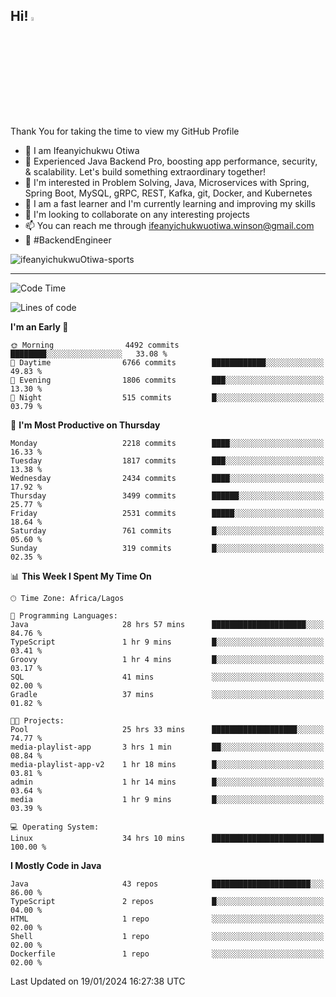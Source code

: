 <!-- BLOG-POST-LIST:START --><!-- BLOG-POST-LIST:END -->

## Hi! <img src="https://media.giphy.com/media/hvRJCLFzcasrR4ia7z/giphy.gif" width="4%"> 

Thank You for taking the time to view my GitHub Profile

- 👋 I am Ifeanyichukwu Otiwa
- 🚀 Experienced Java Backend Pro, boosting app performance, security, & scalability. Let's build something extraordinary together!
- 👀 I'm interested in Problem Solving, Java, Microservices with Spring, Spring Boot, MySQL, gRPC, REST, Kafka, git, Docker, and Kubernetes
- 🌱 I am a fast learner and I'm currently learning and improving my skills
- 💞️ I'm looking to collaborate on any interesting projects
- 📫 You can reach me through ifeanyichukwuotiwa.winson@gmail.com
- 🚀 #BackendEngineer

<p align="left" marginTop="10px"> <img src="https://komarev.com/ghpvc/?username=ifeanyichukwuOtiwa-sports&label=Profile%20views&color=0e75b6&style=for-the-badge" alt="ifeanyichukwuOtiwa-sports" /> </p>

***

<!--START_SECTION:waka-->
![Code Time](http://img.shields.io/badge/Code%20Time-2%2C143%20hrs%2038%20mins-blue)

![Lines of code](https://img.shields.io/badge/From%20Hello%20World%20I%27ve%20Written-4.6%20million%20lines%20of%20code-blue)

**I'm an Early 🐤** 

```text
🌞 Morning                4492 commits        ████████░░░░░░░░░░░░░░░░░   33.08 % 
🌆 Daytime                6766 commits        ████████████░░░░░░░░░░░░░   49.83 % 
🌃 Evening                1806 commits        ███░░░░░░░░░░░░░░░░░░░░░░   13.30 % 
🌙 Night                  515 commits         █░░░░░░░░░░░░░░░░░░░░░░░░   03.79 % 
```
📅 **I'm Most Productive on Thursday** 

```text
Monday                   2218 commits        ████░░░░░░░░░░░░░░░░░░░░░   16.33 % 
Tuesday                  1817 commits        ███░░░░░░░░░░░░░░░░░░░░░░   13.38 % 
Wednesday                2434 commits        ████░░░░░░░░░░░░░░░░░░░░░   17.92 % 
Thursday                 3499 commits        ██████░░░░░░░░░░░░░░░░░░░   25.77 % 
Friday                   2531 commits        █████░░░░░░░░░░░░░░░░░░░░   18.64 % 
Saturday                 761 commits         █░░░░░░░░░░░░░░░░░░░░░░░░   05.60 % 
Sunday                   319 commits         █░░░░░░░░░░░░░░░░░░░░░░░░   02.35 % 
```


📊 **This Week I Spent My Time On** 

```text
🕑︎ Time Zone: Africa/Lagos

💬 Programming Languages: 
Java                     28 hrs 57 mins      █████████████████████░░░░   84.76 % 
TypeScript               1 hr 9 mins         █░░░░░░░░░░░░░░░░░░░░░░░░   03.41 % 
Groovy                   1 hr 4 mins         █░░░░░░░░░░░░░░░░░░░░░░░░   03.17 % 
SQL                      41 mins             ░░░░░░░░░░░░░░░░░░░░░░░░░   02.00 % 
Gradle                   37 mins             ░░░░░░░░░░░░░░░░░░░░░░░░░   01.82 % 

🐱‍💻 Projects: 
Pool                     25 hrs 33 mins      ███████████████████░░░░░░   74.77 % 
media-playlist-app       3 hrs 1 min         ██░░░░░░░░░░░░░░░░░░░░░░░   08.84 % 
media-playlist-app-v2    1 hr 18 mins        █░░░░░░░░░░░░░░░░░░░░░░░░   03.81 % 
admin                    1 hr 14 mins        █░░░░░░░░░░░░░░░░░░░░░░░░   03.64 % 
media                    1 hr 9 mins         █░░░░░░░░░░░░░░░░░░░░░░░░   03.39 % 

💻 Operating System: 
Linux                    34 hrs 10 mins      █████████████████████████   100.00 % 
```

**I Mostly Code in Java** 

```text
Java                     43 repos            ██████████████████████░░░   86.00 % 
TypeScript               2 repos             █░░░░░░░░░░░░░░░░░░░░░░░░   04.00 % 
HTML                     1 repo              ░░░░░░░░░░░░░░░░░░░░░░░░░   02.00 % 
Shell                    1 repo              ░░░░░░░░░░░░░░░░░░░░░░░░░   02.00 % 
Dockerfile               1 repo              ░░░░░░░░░░░░░░░░░░░░░░░░░   02.00 % 
```




 Last Updated on 19/01/2024 16:27:38 UTC
<!--END_SECTION:waka-->

<!--
<p align="center">
![trophy](https://github-profile-trophy.vercel.app/?username=ifeanyichukwuOtiwa-sports&theme=onedark) (https://github.com/ryo-ma/github-profile-trophy)
</p>
-->

<!---
ifeanyi-otiwa/ifeanyi-otiwa is a ✨ special ✨ repository because its `README.md` (this file) appears on your GitHub profile.
You can click the Preview link to take a look at your changes.
--->
